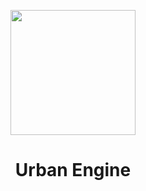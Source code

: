 <p align='center'>
<img src='https://cdn.freebiesupply.com/logos/large/2x/visual-studio-code-logo-png-transparent.png' width='200'>
</p>
<h1 align='center'>Urban Engine</h1>
